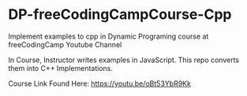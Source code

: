 # DP-freeCodingCampCourse-Cpp
Implement examples to cpp in Dynamic Programing course at freeCodingCamp Youtube Channel

In Course, Instructor writes examples in JavaScript. This repo converts them into C++ Implementations.

Course Link Found Here: https://youtu.be/oBt53YbR9Kk